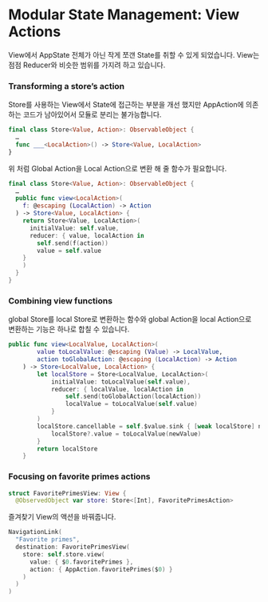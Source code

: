 # Modular State Management: View Actions

 View에서 AppState 전체가 아닌 작게 쪼갠 State를 취할 수 있게 되었습니다. View는 점점 Reducer와 비슷한 범위를 가지려 하고 있습니다.



### Transforming a store’s action

 Store를 사용하는 View에서 State에 접근하는 부분을 개선 했지만 AppAction에 의존하는 코드가 남아있어서 모듈로 분리는 불가능합니다.

```swift
final class Store<Value, Action>: ObservableObject {
  …
  func ___<LocalAction>() -> Store<Value, LocalAction>
}
```

 위 처럼 Global Action을 Local Action으로 변환 해 줄 함수가 필요합니다.



```swift
final class Store<Value, Action>: ObservableObject {
  …
  public func view<LocalAction>(
    f: @escaping (LocalAction) -> Action
  ) -> Store<Value, LocalAction> {
    return Store<Value, LocalAction>(
      initialValue: self.value,
      reducer: { value, localAction in
        self.send(f(action))
        value = self.value
    }
    )
  }
}
```



### Combining view functions

 global Store를 local Store로 변환하는 함수와 global Action을 local Action으로 변환하는 기능은 하나로 합칠 수 있습니다.

```swift
public func view<LocalValue, LocalAction>(
        value toLocalValue: @escaping (Value) -> LocalValue,
        action toGlobalAction: @escaping (LocalAction) -> Action
    ) -> Store<LocalValue, LocalAction> {
        let localStore = Store<LocalValue, LocalAction>(
            initialValue: toLocalValue(self.value),
            reducer: { localValue, localAction in
                self.send(toGlobalAction(localAction))
                localValue = toLocalValue(self.value)
            }
        )
        localStore.cancellable = self.$value.sink { [weak localStore] newValue in
            localStore?.value = toLocalValue(newValue)
        }
        return localStore
    }
```



### Focusing on favorite primes actions

```swift
struct FavoritePrimesView: View {
  @ObservedObject var store: Store<[Int], FavoritePrimesAction>
```

 즐겨찾기 View의 액션을 바꿔줍니다. 

```swift
NavigationLink(
  "Favorite primes",
  destination: FavoritePrimesView(
    store: self.store.view(
      value: { $0.favoritePrimes },
      action: { AppAction.favoritePrimes($0) }
    )
  )
)
```


